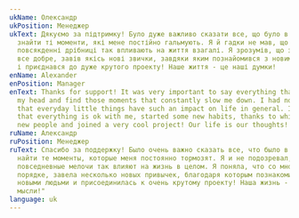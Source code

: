```yaml
---
ukName: Олександр
ukPosition: Менеджер
ukText: Дякуємо за підтримку! Було дуже важливо сказати все, що було в голові, і
  знайти ті моменти, які мене постійно гальмують. Я й гадки не мав, що
  повсякденні дрібниці так впливають на життя взагалі. Я зрозумів, що зі мною
  все добре, завів якісь нові звички, завдяки яким познайомився з новими людьми
  і приєднався до дуже крутого проекту! Наше життя - це наші думки!
enName: Alexander
enPosition: Manager
enText: Thanks for support! It was very important to say everything that was in
  my head and find those moments that constantly slow me down. I had no idea
  that everyday little things have such an impact on life in general. I realized
  that everything is ok with me, started some new habits, thanks to which I met
  new people and joined a very cool project! Our life is our thoughts!
ruName: Александр
ruPosition: Менеджер
ruText: Спасибо за поддержку! Было очень важно сказать все, что было в голове, и
  найти те моменты, которые меня постоянно тормозят. Я и не подозревал, что
  повседневные мелочи так влияют на жизнь в целом. Я поняла, что со мной все в
  порядке, завела несколько новых привычек, благодаря которым познакомилась с
  новыми людьми и присоединилась к очень крутому проекту! Наша жизнь - это наши
  мысли!"
language: uk
---
```

